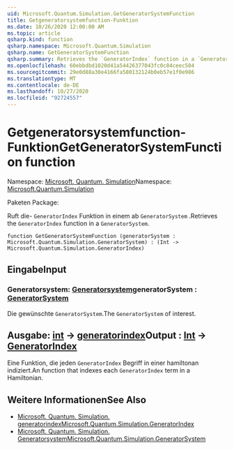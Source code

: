 ```yaml
---
uid: Microsoft.Quantum.Simulation.GetGeneratorSystemFunction
title: Getgeneratorsystemfunction-Funktion
ms.date: 10/26/2020 12:00:00 AM
ms.topic: article
qsharp.kind: function
qsharp.namespace: Microsoft.Quantum.Simulation
qsharp.name: GetGeneratorSystemFunction
qsharp.summary: Retrieves the `GeneratorIndex` function in a `GeneratorSystem`.
ms.openlocfilehash: 60ebbdbd1020d41a54426377043fc0c84ceec504
ms.sourcegitcommit: 29e0d88a30e4166fa580132124b0eb57e1f0e986
ms.translationtype: MT
ms.contentlocale: de-DE
ms.lasthandoff: 10/27/2020
ms.locfileid: "92724557"
---
```

# <a name="getgeneratorsystemfunction-function"></a><span data-ttu-id="0f8f5-102">Getgeneratorsystemfunction-Funktion</span><span class="sxs-lookup"><span data-stu-id="0f8f5-102">GetGeneratorSystemFunction function</span></span>

<span data-ttu-id="0f8f5-103">Namespace: [Microsoft. Quantum. Simulation](xref:Microsoft.Quantum.Simulation)</span><span class="sxs-lookup"><span data-stu-id="0f8f5-103">Namespace: [Microsoft.Quantum.Simulation](xref:Microsoft.Quantum.Simulation)</span></span>

<span data-ttu-id="0f8f5-104">Paketen [](https://nuget.org/packages/)</span><span class="sxs-lookup"><span data-stu-id="0f8f5-104">Package: [](https://nuget.org/packages/)</span></span>


<span data-ttu-id="0f8f5-105">Ruft die- `GeneratorIndex` Funktion in einem ab `GeneratorSystem` .</span><span class="sxs-lookup"><span data-stu-id="0f8f5-105">Retrieves the `GeneratorIndex` function in a `GeneratorSystem`.</span></span>

```qsharp
function GetGeneratorSystemFunction (generatorSystem : Microsoft.Quantum.Simulation.GeneratorSystem) : (Int -> Microsoft.Quantum.Simulation.GeneratorIndex)
```


## <a name="input"></a><span data-ttu-id="0f8f5-106">Eingabe</span><span class="sxs-lookup"><span data-stu-id="0f8f5-106">Input</span></span>

### <a name="generatorsystem--generatorsystem"></a><span data-ttu-id="0f8f5-107">Generatorsystem: [Generatorsystem](xref:Microsoft.Quantum.Simulation.GeneratorSystem)</span><span class="sxs-lookup"><span data-stu-id="0f8f5-107">generatorSystem : [GeneratorSystem](xref:Microsoft.Quantum.Simulation.GeneratorSystem)</span></span>

<span data-ttu-id="0f8f5-108">Die gewünschte `GeneratorSystem`.</span><span class="sxs-lookup"><span data-stu-id="0f8f5-108">The `GeneratorSystem` of interest.</span></span>



## <a name="output--int---generatorindex"></a><span data-ttu-id="0f8f5-109">Ausgabe: [int](xref:microsoft.quantum.lang-ref.int) -> [generatorindex](xref:Microsoft.Quantum.Simulation.GeneratorIndex)</span><span class="sxs-lookup"><span data-stu-id="0f8f5-109">Output : [Int](xref:microsoft.quantum.lang-ref.int) -> [GeneratorIndex](xref:Microsoft.Quantum.Simulation.GeneratorIndex)</span></span>

<span data-ttu-id="0f8f5-110">Eine Funktion, die jeden `GeneratorIndex` Begriff in einer hamiltonan indiziert.</span><span class="sxs-lookup"><span data-stu-id="0f8f5-110">An function that indexes each `GeneratorIndex` term in a Hamiltonian.</span></span>

## <a name="see-also"></a><span data-ttu-id="0f8f5-111">Weitere Informationen</span><span class="sxs-lookup"><span data-stu-id="0f8f5-111">See Also</span></span>

- [<span data-ttu-id="0f8f5-112">Microsoft. Quantum. Simulation. generatorindex</span><span class="sxs-lookup"><span data-stu-id="0f8f5-112">Microsoft.Quantum.Simulation.GeneratorIndex</span></span>](xref:Microsoft.Quantum.Simulation.GeneratorIndex)
- [<span data-ttu-id="0f8f5-113">Microsoft. Quantum. Simulation. Generatorsystem</span><span class="sxs-lookup"><span data-stu-id="0f8f5-113">Microsoft.Quantum.Simulation.GeneratorSystem</span></span>](xref:Microsoft.Quantum.Simulation.GeneratorSystem)